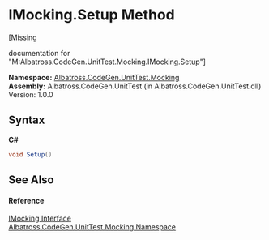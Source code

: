 # IMocking.Setup Method 
 

\[Missing <summary> documentation for "M:Albatross.CodeGen.UnitTest.Mocking.IMocking.Setup"\]

**Namespace:**&nbsp;<a href="N_Albatross_CodeGen_UnitTest_Mocking.md">Albatross.CodeGen.UnitTest.Mocking</a><br />**Assembly:**&nbsp;Albatross.CodeGen.UnitTest (in Albatross.CodeGen.UnitTest.dll) Version: 1.0.0

## Syntax

**C#**<br />
``` C#
void Setup()
```


## See Also


#### Reference
<a href="T_Albatross_CodeGen_UnitTest_Mocking_IMocking.md">IMocking Interface</a><br /><a href="N_Albatross_CodeGen_UnitTest_Mocking.md">Albatross.CodeGen.UnitTest.Mocking Namespace</a><br />